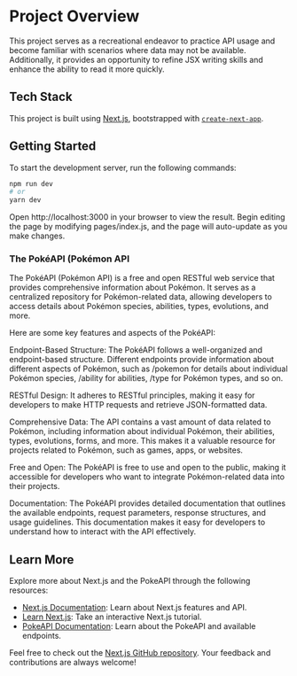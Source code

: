 # Project Overview

This project serves as a recreational endeavor to practice API usage and become familiar with scenarios where data may not be available. Additionally, it provides an opportunity to refine JSX writing skills and enhance the ability to read it more quickly.

## Tech Stack

This project is built using [Next.js](https://nextjs.org/), bootstrapped with [`create-next-app`](https://github.com/vercel/next.js/tree/canary/packages/create-next-app).

## Getting Started

To start the development server, run the following commands:

```bash
npm run dev
# or
yarn dev
```

Open http://localhost:3000 in your browser to view the result. Begin editing the page by modifying pages/index.js, and the page will auto-update as you make changes.

### The PokéAPI (Pokémon API

The PokéAPI (Pokémon API) is a free and open RESTful web service that provides comprehensive information about Pokémon. It serves as a centralized repository for Pokémon-related data, allowing developers to access details about Pokémon species, abilities, types, evolutions, and more.

Here are some key features and aspects of the PokéAPI:

Endpoint-Based Structure: The PokéAPI follows a well-organized and endpoint-based structure. Different endpoints provide information about different aspects of Pokémon, such as /pokemon for details about individual Pokémon species, /ability for abilities, /type for Pokémon types, and so on.

RESTful Design: It adheres to RESTful principles, making it easy for developers to make HTTP requests and retrieve JSON-formatted data.

Comprehensive Data: The API contains a vast amount of data related to Pokémon, including information about individual Pokémon, their abilities, types, evolutions, forms, and more. This makes it a valuable resource for projects related to Pokémon, such as games, apps, or websites.

Free and Open: The PokéAPI is free to use and open to the public, making it accessible for developers who want to integrate Pokémon-related data into their projects.

Documentation: The PokéAPI provides detailed documentation that outlines the available endpoints, request parameters, response structures, and usage guidelines. This documentation makes it easy for developers to understand how to interact with the API effectively.

## Learn More

Explore more about Next.js and the PokeAPI through the following resources:

- [Next.js Documentation](https://nextjs.org/docs): Learn about Next.js features and API.
- [Learn Next.js](https://nextjs.org/learn): Take an interactive Next.js tutorial.
- [PokeAPI Documentation](https://pokeapi.co/docs/v2): Learn about the PokeAPI and available endpoints.

Feel free to check out the [Next.js GitHub repository](https://github.com/vercel/next.js/). Your feedback and contributions are always welcome!
